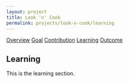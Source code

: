 ```yaml
---
layout: project
title: Look 'n' Cook
permalink: projects/look-n-cook/learning
---
```


<div class="ui five item menu">
  <a href="/projects/look-n-cook/overview" class="item">Overview</a>
  <a href="/projects/look-n-cook/goals" class="item">Goal</a>
  <a href="/projects/look-n-cook/contribution" class="item">Contribution</a>
  <a href="/projects/look-n-cook/learning" class="active item">Learning</a>
  <a href="/projects/look-n-cook/outcome" class="item">Outcome</a>
</div>

<h2>Learning</h2>
<p>
This is the learning section.
</p>
